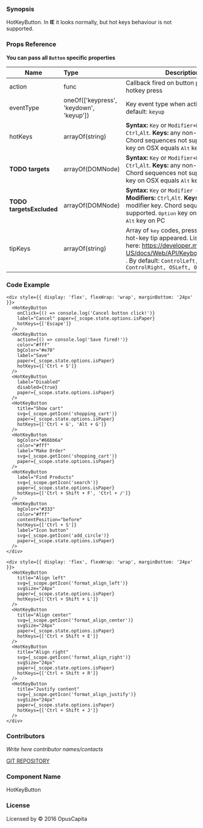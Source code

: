 ### Synopsis

HotKeyButton. 
In **IE** it looks normally, but hot keys behaviour is not supported.

### Props Reference

**You can pass all `Button` specific properties**

| Name                          | Type                  | Description                                                |
| ------------------------------|:----------------------| -----------------------------------------------------------|
| action | func | Callback fired on button press or hotkey press |
| eventType | oneOf(['keypress', 'keydown', 'keyup']) | Key event type when action fired. By default: `keyup` |
| hotKeys | arrayOf(string) | **Syntax:** `Key` or `Modifier+Key`. **Modifiers:** `Ctrl`,`Alt`. **Keys:** any non-modifier key. Chord sequences not supported. <kbd>Option</kbd> key on OSX equals <kbd>Alt</kbd> key on PC |
| **TODO targets** | arrayOf(DOMNode) | **Syntax:** `Key` or `Modifier+Key`. **Modifiers:** `Ctrl`,`Alt`. **Keys:** any non-modifier key. Chord sequences not supported. <kbd>Option</kbd> key on OSX equals <kbd>Alt</kbd> key on PC |
| **TODO targetsExcluded** | arrayOf(DOMNode) | **Syntax:** `Key` or `Modifier + Key`. **Modifiers:** `Ctrl`,`Alt`. **Keys:** any non-modifier key. Chord sequences not supported. <kbd>Option</kbd> key on OSX equals <kbd>Alt</kbd> key on PC |
| tipKeys | arrayOf(string) | Array of <kbd>key</kbd> codes, pressing on which, hot-key tip appeared. List of codes see here: https://developer.mozilla.org/en-US/docs/Web/API/KeyboardEvent/code . By default: `ControlLeft, ControlRight, OSLeft, OSRight` |

### Code Example

```
<div style={{ display: 'flex', flexWrap: 'wrap', marginBottom: '24px' }}>
  <HotKeyButton 
    onClick={() => console.log('Cancel button click!')}
    label="Cancel" paper={_scope.state.options.isPaper}
    hotKeys={['Escape']}
  />
  <HotKeyButton 
    action={() => console.log('Save fired!')}
    color="#fff" 
    bgColor="#e70" 
    label="Save" 
    paper={_scope.state.options.isPaper} 
    hotKeys={['Ctrl + S']}
  />
  <HotKeyButton 
    label="Disabled"
    disabled={true}
    paper={_scope.state.options.isPaper}
  />
  <HotKeyButton 
    title="Show cart"
    svg={_scope.getIcon('shopping_cart')}
    paper={_scope.state.options.isPaper} 
    hotKeys={['Ctrl + G', 'Alt + G']}
  />
  <HotKeyButton
    bgColor="#66bb6a"
    color="#fff"
    label="Make Order"
    svg={_scope.getIcon('shopping_cart')}
    paper={_scope.state.options.isPaper}
  />
  <HotKeyButton 
    label="Find Products"
    svg={_scope.getIcon('search')}
    paper={_scope.state.options.isPaper}
    hotKeys={['Ctrl + Shift + F', 'Ctrl + /']}
  />
  <HotKeyButton
    bgColor="#333"
    color="#fff"
    contentPosition="before"
    hotKeys={['Ctrl + S']}
    label="Icon button"
    svg={_scope.getIcon('add_circle')}
    paper={_scope.state.options.isPaper}
  />
</div>

<div style={{ display: 'flex', flexWrap: 'wrap', marginBottom: '24px' }}>
  <HotKeyButton
    title="Align left"
    svg={_scope.getIcon('format_align_left')}
    svgSize="24px"
    paper={_scope.state.options.isPaper} 
    hotKeys={['Ctrl + Shift + L']}
  />
  <HotKeyButton
    title="Align center"
    svg={_scope.getIcon('format_align_center')}
    svgSize="24px"
    paper={_scope.state.options.isPaper} 
    hotKeys={['Ctrl + Shift + E']}
  />
  <HotKeyButton
    title="Align right"
    svg={_scope.getIcon('format_align_right')}
    svgSize="24px"
    paper={_scope.state.options.isPaper} 
    hotKeys={['Ctrl + Shift + R']}
  />
  <HotKeyButton
    title="Justify content"
    svg={_scope.getIcon('format_align_justify')}
    svgSize="24px"
    paper={_scope.state.options.isPaper} 
    hotKeys={['Ctrl + Shift + J']}
  />
</div>
``` 

### Contributors
*Write here contributor names/contacts*

[GIT REPOSITORY](http://buildserver.jcatalog.com/gitweb/?p=js-react-application-generator.git)

### Component Name

HotKeyButton

### License

Licensed by © 2016 OpusCapita

